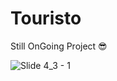 # Touristo
Still OnGoing Project 😎


![Slide 4_3 - 1](https://user-images.githubusercontent.com/103739510/226579015-adb13dd5-c3ce-4805-b74b-b65661f3e3d9.png)
